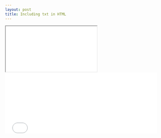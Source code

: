 ```yaml
---
layout: post
title: Including txt in HTML
---
```



<iframe src="/assets/txt/cities.csv"></iframe>

<embed type="text/html" src="/assets/txt/cities.csv"  width="500" height="200">